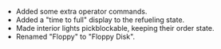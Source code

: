 - Added some extra operator commands.
- Added a "time to full" display to the refueling state.
- Made interior lights pickblockable, keeping their order state.
- Renamed "Floppy" to "Floppy Disk".